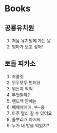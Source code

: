 # Books
## 공룡유치원
1. 처음 유치원에 가는 날
2. 엄마가 보고 싶어!

## 토들 피카소
1. 초콜릿
2. 모두모두 벗어요
3. 뭐든지 척척
4. 무엇일까?
5. 핸드백 안에는
6. 매애애애애, 부~웅
7. 아주 멀리 갈 수 있어요
9. 물뿌리개 아저씨
49. 누가 내 밥을 먹었지?
